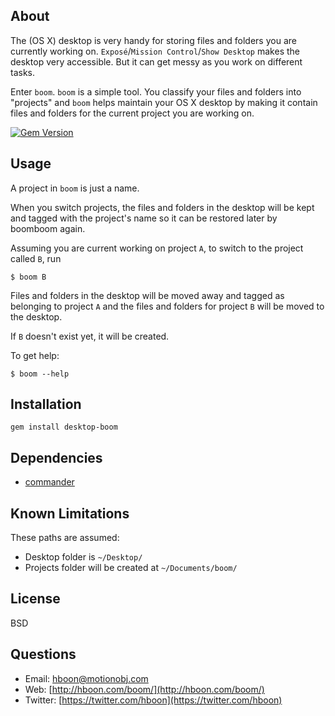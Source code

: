 About
---
The (OS X) desktop is very handy for storing files and folders you are currently working on. `Exposé`/`Mission Control`/`Show Desktop` makes the desktop very accessible. But it can get messy as you work on different tasks.

Enter `boom`. `boom` is a simple tool. You classify your files and folders into "projects" and `boom` helps maintain your OS X desktop by making it contain files and folders for the current project you are working on.

[![Gem Version](https://badge.fury.io/rb/desktop-boom.svg)](http://badge.fury.io/rb/ruby_motion_query)

Usage
---
A project in `boom` is just a name.

When you switch projects, the files and folders in the desktop will be kept and tagged with the project's name so it can be restored later by boomboom again.

Assuming you are current working on project `A`, to switch to the project called `B`, run

```
$ boom B
```

Files and folders in the desktop will be moved away and tagged as belonging to project `A` and the files and folders for project `B` will be moved to the desktop.

If `B` doesn't exist yet, it will be created.

To get help:

```
$ boom --help
```

Installation
---
`gem install desktop-boom`

Dependencies
---
* [commander](https://github.com/tj/commander)

Known Limitations
---
These paths are assumed:

* Desktop folder is  `~/Desktop/`
* Projects folder will be created at `~/Documents/boom/`

License
---
BSD

Questions
---
* Email: [hboon@motionobj.com](mailto:hboon@motionobj.com)
* Web: [http://hboon.com/boom/](http://hboon.com/boom/)
* Twitter: [https://twitter.com/hboon](https://twitter.com/hboon)
